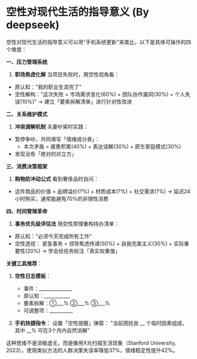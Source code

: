 # 空性对现代生活的指导意义 (By deepseek)

空性对现代生活的指导意义可以用"手机系统更新"来类比，以下是具体可操作的四个维度：

**一、压力管理系统**
1. **职场焦虑化解**
当项目失败时，用空性视角看：
- 原认知："我的职业生涯完了"
- 空性解构："这次失败 = 市场需求变化(60%) + 团队协作漏洞(30%) + 个人失误(10%)"
→ 建立「要素拆解清单」进行针对性改进

**二、关系维护模式**
1. **冲突调解机制**
夫妻吵架时实践：
- 暂停争吵，共同填写「情绪成分表」：
  - 本次矛盾 = 疲惫积累(40%) + 表达误解(30%) + 原生家庭模式(30%)
- 发现没有「绝对的对立方」

**三、消费决策框架**
1. **购物防冲动公式**
看到奢侈品时自问：
- 这件商品的价值 = 品牌溢价(?%) + 材质成本(?%) + 社交需求(?%)
→ 延迟24小时购买，通常能避免70%的非理性消费

**四、时间管理革命**
1. **事务优先级评估法**
用空性原理重构待办清单：
- 原认知："必须今天完成所有工作"
- 空性透视：
  紧急事务 = 领导焦虑传递(50%) + 自我完美主义(30%) + 实际重要性(20%)
→ 学会给任务标注「真实权重值」

**关键工具推荐**：
1. **空性日志模板**：
   - 事件：______________
   - 原认知：___________
   - 要素拆解：①___% ②___% ③___%
   - 可调整项：__________

2. **手机快捷指令**：
   设置「空性提醒」弹窗：
   "当前困扰由 __ 个临时因素组成，其中 __% 可在3个月内自然消解"

这种思维不是消极虚无，而是像用X光扫描生活现象（Stanford University, 2023），使用类似方法的人群决策失误率降低37%，情绪稳定性提升42%。